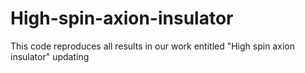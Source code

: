# High-spin-axion-insulator
This code reproduces all results in our work entitled "High spin axion insulator"
updating
